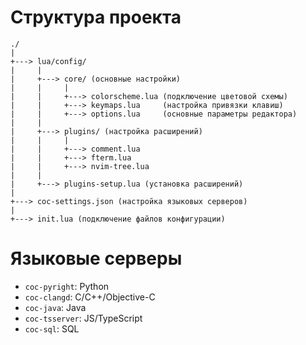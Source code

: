 # Структура проекта

    ./
    |
    +---> lua/config/
    |     |
    |     +---> core/ (основные настройки)
    |     |     |
    |     |     +---> colorscheme.lua (подключение цветовой схемы)
    |     |     +---> keymaps.lua     (настройка привязки клавиш)
    |     |     +---> options.lua     (основные параметры редактора)
    |     |
    |     +---> plugins/ (настройка расширений)
    |     |     |
    |     |     +---> comment.lua
    |     |     +---> fterm.lua
    |     |     +---> nvim-tree.lua
    |     |
    |     +---> plugins-setup.lua (установка расширений)
    |
    +---> coc-settings.json (настройка языковых серверов)
    |
    +---> init.lua (подключение файлов конфигурации)
<!---->

# Языковые серверы

- `coc-pyright`: Python
- `coc-clangd`: C/C++/Objective-C
- `coc-java`: Java
- `coc-tsserver`: JS/TypeScript
- `coc-sql`: SQL
